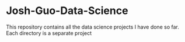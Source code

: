 # Josh-Guo-Data-Science
This repository contains all the data science projects I have done so far. Each directory is a separate project

